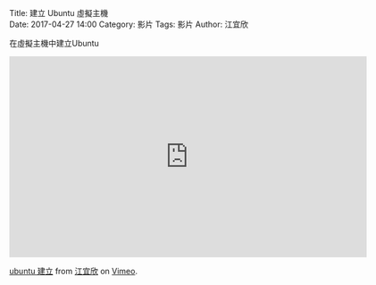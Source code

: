 Title: 建立 Ubuntu 虛擬主機  
Date: 2017-04-27 14:00
Category: 影片
Tags: 影片
Author: 江宜欣 

在虛擬主機中建立Ubuntu

<iframe src="https://player.vimeo.com/video/215006114" width="640" height="360" frameborder="0" webkitallowfullscreen mozallowfullscreen allowfullscreen></iframe>
<p><a href="https://vimeo.com/215006114">ubuntu 建立</a> from <a href="https://vimeo.com/user58915616">江宜欣</a> on <a href="https://vimeo.com">Vimeo</a>.</p> 
<section>